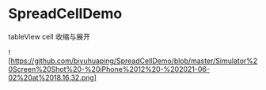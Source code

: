 # SpreadCellDemo
tableView cell 收缩与展开

![https://github.com/biyuhuaping/SpreadCellDemo/blob/master/Simulator%20Screen%20Shot%20-%20iPhone%2012%20-%202021-06-02%20at%2018.16.32.png]
